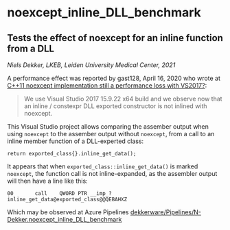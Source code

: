 # noexcept_inline_DLL_benchmark

## Tests the effect of noexcept for an inline function from a DLL

*Niels Dekker, LKEB, Leiden University Medical Center, 2021*

A performance effect was reported by gast128, April 16, 2020 who wrote at
[C++11 noexcept implementation still a performance loss with VS2017?](https://developercommunity.visualstudio.com/t/c11-noexcept-implementation-still-a-performance-lo/425370#T-N993561):

> We use Visual Studio 2017 15.9.22 x64 build and we observe now that an inline / constexpr DLL exported constructor is not inlined with noexcept. 

This Visual Studio project allows comparing the assember output when using `noexcept` to the assember output without `noexcept`, from a call to an inline member function of a DLL-experted class:

    return exported_class{}.inline_get_data();

It appears that when `exported_class::inline_get_data()` is marked `noexcept`, the function call is not inline-expanded, as the assembler output will then have a line like this: 

    00		 call	 QWORD PTR __imp_?inline_get_data@exported_class@@QEBAHXZ

Which may be observed at Azure Pipelines
[dekkerware/Pipelines/N-Dekker.noexcept_inline_DLL_benchmark](https://dev.azure.com/dekkerware/dekkerware/_build?definitionId=17)
